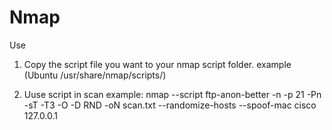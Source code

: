 # Nmap

Use
1. Copy the script file you want to your nmap script folder.
example (Ubuntu /usr/share/nmap/scripts/)

2. Uuse script in scan
example: nmap --script ftp-anon-better -n -p 21 -Pn -sT -T3 -O -D RND -oN scan.txt --randomize-hosts --spoof-mac cisco 127.0.0.1
